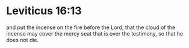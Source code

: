 # Leviticus 16:13

and put the incense on the fire before the Lord, that the cloud of the incense may cover the mercy seat that is over the testimony, so that he does not die.
